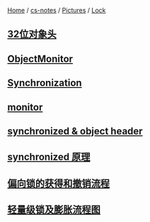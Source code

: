 [Home](https://mengxianbin.github.io) /
[cs-notes](https://mengxianbin.github.io/cs-notes/site) /
[Pictures](https://mengxianbin.github.io/cs-notes/site/Pictures) /
[Lock](https://mengxianbin.github.io/cs-notes/site/Pictures/Lock)

## [32位对象头](https://mengxianbin.github.io/cs-notes/site/Pictures/Lock/32%E4%BD%8D%E5%AF%B9%E8%B1%A1%E5%A4%B4)

## [ObjectMonitor](https://mengxianbin.github.io/cs-notes/site/Pictures/Lock/ObjectMonitor)

## [Synchronization](https://mengxianbin.github.io/cs-notes/site/Pictures/Lock/Synchronization)

## [monitor](https://mengxianbin.github.io/cs-notes/site/Pictures/Lock/monitor)

## [synchronized & object header](https://mengxianbin.github.io/cs-notes/site/Pictures/Lock/synchronized%20&%20object%20header)

## [synchronized 原理](https://mengxianbin.github.io/cs-notes/site/Pictures/Lock/synchronized%20%E5%8E%9F%E7%90%86)

## [偏向锁的获得和撤销流程](https://mengxianbin.github.io/cs-notes/site/Pictures/Lock/%E5%81%8F%E5%90%91%E9%94%81%E7%9A%84%E8%8E%B7%E5%BE%97%E5%92%8C%E6%92%A4%E9%94%80%E6%B5%81%E7%A8%8B)

## [轻量级锁及膨胀流程图](https://mengxianbin.github.io/cs-notes/site/Pictures/Lock/%E8%BD%BB%E9%87%8F%E7%BA%A7%E9%94%81%E5%8F%8A%E8%86%A8%E8%83%80%E6%B5%81%E7%A8%8B%E5%9B%BE)
